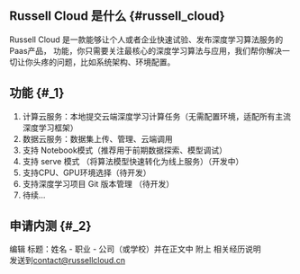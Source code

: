 ## Russell Cloud 是什么 {#russell_cloud}

Russell Cloud 是一款能够让个人或者企业快速试验、发布深度学习算法服务的Paas产品， 功能，你只需要关注最核心的深度学习算法与应用，我们帮你解决一切让你头疼的问题，比如系统架构、环境配置。



## 功能 {#_1}

1. 计算云服务：本地提交云端深度学习计算任务（无需配置环境，适配所有主流深度学习框架）
2. 数据云服务：数据集上传、管理、云端调用
3. 支持 Notebook模式（推荐用于前期数据探索、模型调试）
4. 支持 serve 模式 （将算法模型快速转化为线上服务）（开发中）
5. 支持CPU、GPU环境选择（待开发）
6. 支持深度学习项目 Git 版本管理 （待开发）
7. 待续…

## 申请内测 {#_2}

编辑 标题：姓名 - 职业 - 公司（或学校）并在正文中 附上 相关经历说明  
发送到[contact@russellcloud.cn‍](/contact@russellcloud.cn)

  


